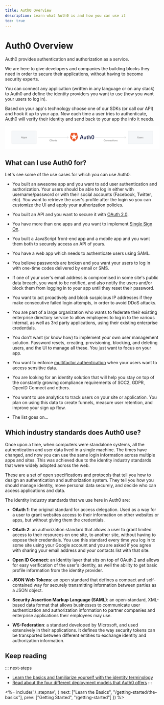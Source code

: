 ```yaml
---
title: Auth0 Overview
description: Learn what Auth0 is and how you can use it
toc: true
---
```

# Auth0 Overview

Auth0 provides authentication and authorization as a service.

We are here to give developers and companies the building blocks they need in order to secure their applications, without having to become security experts.

You can connect any application (written in any language or on any stack) to Auth0 and define the identity providers you want to use (how you want your users to log in). 

Based on your app's technology choose one of our SDKs (or call our API) and hook it up to your app. Now each time a user tries to authenticate, Auth0 will verify their identity and send back to your app the info it needs.

![Auth0 Overview](/media/articles/getting-started/overview.png)

## What can I use Auth0 for?

Let's see some of the use cases for which you can use Auth0.

- You built an awesome app and you want to add user authentication and authorization. Your users should be able to log in either with username/password or with their social accounts (Facebook, Twitter, etc). You want to retrieve the user's profile after the login so you can customize the UI and apply your authorization policies.

- You built an API and you want to secure it with [OAuth 2.0](/protocols/oauth2).

- You have more than one apps and you want to implement [Single Sign On](/sso).

- You built a JavaScript front-end app and a mobile app and you want them both to securely access an API of yours.

- You have a web app which needs to authenticate users using SAML.

- You believe passwords are broken and you want your users to log in with one-time codes delivered by email or SMS.

- If one of your user's email address is compromised in some site's public data breach, you want to be notified, and also notify the users and/or block them from logging in to your app until they reset their password.

- You want to act proactively and block suspicious IP addresses if they make consecutive failed login attempts, in order to avoid DDoS attacks.

- You are part of a large organization who wants to federate their existing enterprise directory service to allow employees to log in to the various internal, as well as 3rd party applications, using their existing enterprise credentials.

- You don't want (or know how) to implement your own user management solution. Password resets, creating, provisioning, blocking, and deleting users, and the UI to manage all these. You just want to focus on your app.

- You want to enforce [multifactor authentication](/multifactor-authentication) when your users want to access sensitive data.

- You are looking for an identity solution that will help you stay on top of the constantly growing compliance requirements of SOC2, GDPR, OpenID Connect and others.

- You want to use analytics to track users on your site or application. You plan on using this data to create funnels, measure user retention, and improve your sign up flow.

- The list goes on...

## Which industry standards does Auth0 use?

Once upon a time, when computers were standalone systems, all the authentication and user data lived in a single machine. The times have changed, and now you can use the same login information across multiple apps and sites. This was achieved due to the identity industry standards that were widely adopted across the web.

These are a set of open specifications and protocols that tell you how to design an authentication and authorization system. They tell you how you should manage identity, move personal data securely, and decide who can access applications and data.

The identity industry standards that we use here in Auth0 are:

- **OAuth 1**: the original standard for access delegation. Used as a way for a user to grant websites access to their information on other websites or apps, but without giving them the credentials.

- **OAuth 2**: an authorization standard that allows a user to grant limited access to their resources on one site, to another site, without having to expose their credentials. You use this standard every time you log in to some site using your Google account and you are asked if you agree with sharing your email address and your contacts list with that site.

- **Open ID Connect**: an identity layer that sits on top of OAuth 2 and allows for easy verification of the user's identity, as well the ability to get basic profile information from the identity provider.

- **JSON Web Tokens**: an open standard that defines a compact and self-contained way for securely transmitting information between parties as a JSON object.

- **Security Assertion Markup Language (SAML)**: an open-standard, XML-based data format that allows businesses to communicate user authentication and authorization information to partner companies and enterprise applications their employees may use.

- **WS-Federation**: a standard developed by Microsoft, and used extensively in their applications. It defines the way security tokens can be transported between different entities to exchange identity and authorization information.

## Keep reading

::: next-steps
- [Learn the basics and familiarize yourself with the identity terminology](/getting-started/the-basics)
- [Read about the four different deployment models that Auth0 offers](/getting-started/deployment-models)
:::

<%= include('./_stepnav', {
 next: ["Learn the Basics", "/getting-started/the-basics"],
 prev: ["Getting Started", "/getting-started"]
}) %>